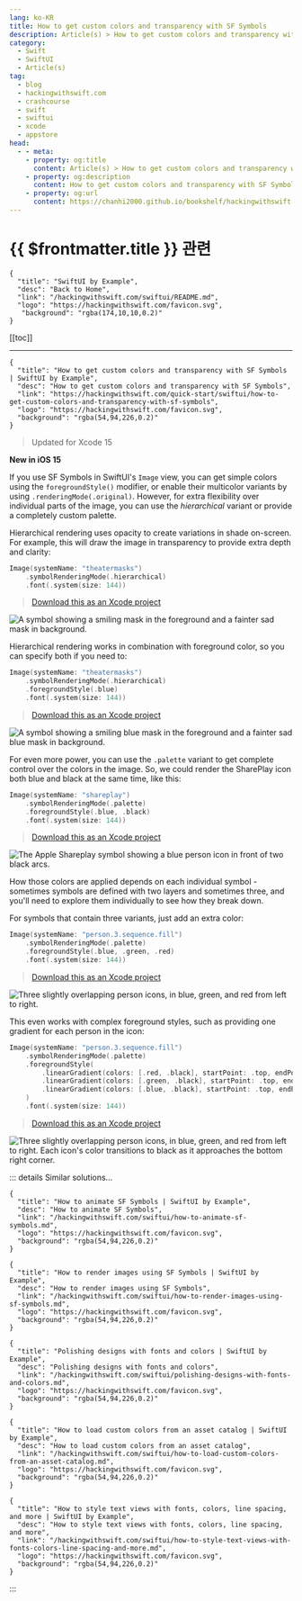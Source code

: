 ```yaml
---
lang: ko-KR
title: How to get custom colors and transparency with SF Symbols
description: Article(s) > How to get custom colors and transparency with SF Symbols
category:
  - Swift
  - SwiftUI
  - Article(s)
tag: 
  - blog
  - hackingwithswift.com
  - crashcourse
  - swift
  - swiftui
  - xcode
  - appstore
head:
  - - meta:
    - property: og:title
      content: Article(s) > How to get custom colors and transparency with SF Symbols
    - property: og:description
      content: How to get custom colors and transparency with SF Symbols
    - property: og:url
      content: https://chanhi2000.github.io/bookshelf/hackingwithswift.com/swiftui/how-to-get-custom-colors-and-transparency-with-sf-symbols.html
---
```


# {{ $frontmatter.title }} 관련

```component VPCard
{
  "title": "SwiftUI by Example",
  "desc": "Back to Home",
  "link": "/hackingwithswift.com/swiftui/README.md",
  "logo": "https://hackingwithswift.com/favicon.svg",
   "background": "rgba(174,10,10,0.2)"
}
```

[[toc]]

---

```component VPCard
{
  "title": "How to get custom colors and transparency with SF Symbols | SwiftUI by Example",
  "desc": "How to get custom colors and transparency with SF Symbols",
  "link": "https://hackingwithswift.com/quick-start/swiftui/how-to-get-custom-colors-and-transparency-with-sf-symbols",
  "logo": "https://hackingwithswift.com/favicon.svg",
  "background": "rgba(54,94,226,0.2)"
}
```

> Updated for Xcode 15

**New in iOS 15**

If you use SF Symbols in SwiftUI's `Image` view, you can get simple colors using the `foregroundStyle()` modifier, or enable their multicolor variants by using `.renderingMode(.original)`. However, for extra flexibility over individual parts of the image, you can use the _hierarchical_ variant or provide a completely custom palette.

Hierarchical rendering uses opacity to create variations in shade on-screen. For example, this will draw the image in transparency to provide extra depth and clarity:

```swift
Image(systemName: "theatermasks")
    .symbolRenderingMode(.hierarchical)
    .font(.system(size: 144))
```

> [<FontIcon icon="fas fa-file-zipper"/>Download this as an Xcode project](https://hackingwithswift.com/files/projects/swiftui/how-to-get-custom-colors-and-transparency-with-sf-symbols-1.zip)

![A symbol showing a smiling mask in the foreground and a fainter sad mask in background.](https://hackingwithswift.com/img/books/quick-start/swiftui/how-to-get-custom-colors-and-transparency-with-sf-symbols-1~dark.png)

Hierarchical rendering works in combination with foreground color, so you can specify both if you need to:

```swift
Image(systemName: "theatermasks")
    .symbolRenderingMode(.hierarchical)
    .foregroundStyle(.blue)
    .font(.system(size: 144))
```

> [<FontIcon icon="fas fa-file-zipper"/>Download this as an Xcode project](https://hackingwithswift.com/files/projects/swiftui/how-to-get-custom-colors-and-transparency-with-sf-symbols-2.zip)

![A symbol showing a smiling blue mask in the foreground and a fainter sad blue mask in background.](https://hackingwithswift.com/img/books/quick-start/swiftui/how-to-get-custom-colors-and-transparency-with-sf-symbols-2~dark.png)

For even more power, you can use the `.palette` variant to get complete control over the colors in the image. So, we could render the SharePlay icon both blue and black at the same time, like this:

```swift
Image(systemName: "shareplay")
    .symbolRenderingMode(.palette)
    .foregroundStyle(.blue, .black)
    .font(.system(size: 144))
```

> [<FontIcon icon="fas fa-file-zipper"/>Download this as an Xcode project](https://hackingwithswift.com/files/projects/swiftui/how-to-get-custom-colors-and-transparency-with-sf-symbols-3.zip)

![The Apple Shareplay symbol showing a blue person icon in front of two black arcs.](https://hackingwithswift.com/img/books/quick-start/swiftui/how-to-get-custom-colors-and-transparency-with-sf-symbols-3~dark.png)

How those colors are applied depends on each individual symbol - sometimes symbols are defined with two layers and sometimes three, and you'll need to explore them individually to see how they break down.

For symbols that contain three variants, just add an extra color:

```swift
Image(systemName: "person.3.sequence.fill")
    .symbolRenderingMode(.palette)
    .foregroundStyle(.blue, .green, .red)
    .font(.system(size: 144))
```

> [<FontIcon icon="fas fa-file-zipper"/>Download this as an Xcode project](https://hackingwithswift.com/files/projects/swiftui/how-to-get-custom-colors-and-transparency-with-sf-symbols-4.zip)

![Three slightly overlapping person icons, in blue, green, and red from left to right.](https://hackingwithswift.com/img/books/quick-start/swiftui/how-to-get-custom-colors-and-transparency-with-sf-symbols-4~dark.png)

This even works with complex foreground styles, such as providing one gradient for each person in the icon:

```swift
Image(systemName: "person.3.sequence.fill")
    .symbolRenderingMode(.palette)
    .foregroundStyle(
        .linearGradient(colors: [.red, .black], startPoint: .top, endPoint: .bottomTrailing),
        .linearGradient(colors: [.green, .black], startPoint: .top, endPoint: .bottomTrailing),
        .linearGradient(colors: [.blue, .black], startPoint: .top, endPoint: .bottomTrailing)
    )
    .font(.system(size: 144))
```

> [<FontIcon icon="fas fa-file-zipper"/>Download this as an Xcode project](https://hackingwithswift.com/files/projects/swiftui/how-to-get-custom-colors-and-transparency-with-sf-symbols-5.zip)

![Three slightly overlapping person icons, in blue, green, and red from left to right. Each icon's color transitions to black as it approaches the bottom right corner.](https://hackingwithswift.com/img/books/quick-start/swiftui/how-to-get-custom-colors-and-transparency-with-sf-symbols-5~dark.png)

::: details Similar solutions…

```component VPCard
{
  "title": "How to animate SF Symbols | SwiftUI by Example",
  "desc": "How to animate SF Symbols",
  "link": "/hackingwithswift.com/swiftui/how-to-animate-sf-symbols.md",
  "logo": "https://hackingwithswift.com/favicon.svg",
  "background": "rgba(54,94,226,0.2)"
}
```

```component VPCard
{
  "title": "How to render images using SF Symbols | SwiftUI by Example",
  "desc": "How to render images using SF Symbols",
  "link": "/hackingwithswift.com/swiftui/how-to-render-images-using-sf-symbols.md",
  "logo": "https://hackingwithswift.com/favicon.svg",
  "background": "rgba(54,94,226,0.2)"
}
```

```component VPCard
{
  "title": "Polishing designs with fonts and colors | SwiftUI by Example",
  "desc": "Polishing designs with fonts and colors",
  "link": "/hackingwithswift.com/swiftui/polishing-designs-with-fonts-and-colors.md",
  "logo": "https://hackingwithswift.com/favicon.svg",
  "background": "rgba(54,94,226,0.2)"
}
```

```component VPCard
{
  "title": "How to load custom colors from an asset catalog | SwiftUI by Example",
  "desc": "How to load custom colors from an asset catalog",
  "link": "/hackingwithswift.com/swiftui/how-to-load-custom-colors-from-an-asset-catalog.md",
  "logo": "https://hackingwithswift.com/favicon.svg",
  "background": "rgba(54,94,226,0.2)"
}
```

```component VPCard
{
  "title": "How to style text views with fonts, colors, line spacing, and more | SwiftUI by Example",
  "desc": "How to style text views with fonts, colors, line spacing, and more",
  "link": "/hackingwithswift.com/swiftui/how-to-style-text-views-with-fonts-colors-line-spacing-and-more.md",
  "logo": "https://hackingwithswift.com/favicon.svg",
  "background": "rgba(54,94,226,0.2)"
}
```

:::

